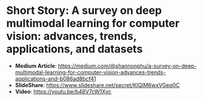 # Short Story: A survey on deep multimodal learning for computer vision: advances, trends, applications, and datasets

* **Medium Article**: https://medium.com/@shannonphu/a-survey-on-deep-multimodal-learning-for-computer-vision-advances-trends-applications-and-b086ad8bcf41
* **SlideShare**: https://www.slideshare.net/secret/KlQIM6wxVGeq0C
* **Video**: https://youtu.be/b48V7cW1Xyc